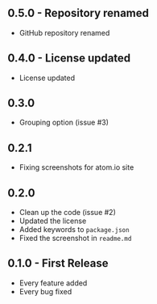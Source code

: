 ## 0.5.0 - Repository renamed
* GitHub repository renamed

## 0.4.0 - License updated
* License updated

## 0.3.0
* Grouping option (issue #3)

## 0.2.1
* Fixing screenshots for atom.io site

## 0.2.0
* Clean up the code (issue #2)
* Updated the license
* Added keywords to `package.json`
* Fixed the screenshot in `readme.md`

## 0.1.0 - First Release
* Every feature added
* Every bug fixed
